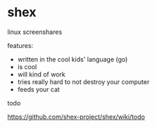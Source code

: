 shex
===

linux screenshares

features:

- written in the cool kids' language (go)
- is cool
- will kind of work
- tries really hard to not destroy your computer
- feeds your cat

todo

https://github.com/shex-project/shex/wiki/todo
